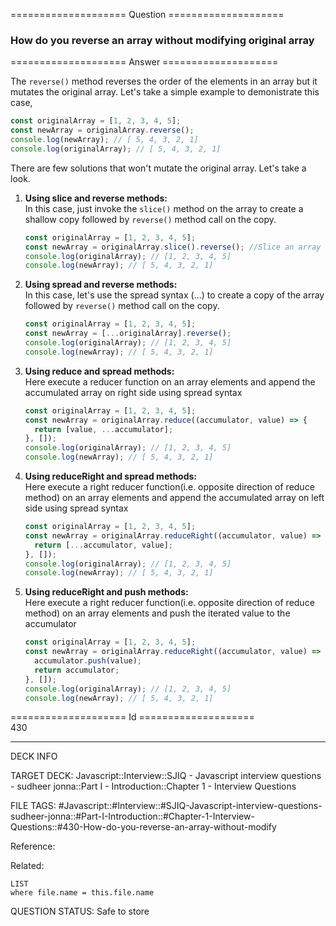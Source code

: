 ==================== Question ====================  

### How do you reverse an array without modifying original array  

==================== Answer ====================  

The `reverse()` method reverses the order of the elements in an array but it
mutates the original array. Let's take a simple example to demonistrate this
case,

```javascript
const originalArray = [1, 2, 3, 4, 5];
const newArray = originalArray.reverse();
console.log(newArray); // [ 5, 4, 3, 2, 1]
console.log(originalArray); // [ 5, 4, 3, 2, 1]
```

There are few solutions that won't mutate the original array. Let's take a look.

1. **Using slice and reverse methods:**  
   In this case, just invoke the `slice()` method on the array to create a
   shallow copy followed by `reverse()` method call on the copy.
   ```javascript
   const originalArray = [1, 2, 3, 4, 5];
   const newArray = originalArray.slice().reverse(); //Slice an array gives a new copy
   console.log(originalArray); // [1, 2, 3, 4, 5]
   console.log(newArray); // [ 5, 4, 3, 2, 1]
   ```
2. **Using spread and reverse methods:**  
   In this case, let's use the spread syntax (...) to create a copy of the array
   followed by `reverse()` method call on the copy.
   ```javascript
   const originalArray = [1, 2, 3, 4, 5];
   const newArray = [...originalArray].reverse();
   console.log(originalArray); // [1, 2, 3, 4, 5]
   console.log(newArray); // [ 5, 4, 3, 2, 1]
   ```
3. **Using reduce and spread methods:**  
   Here execute a reducer function on an array elements and append the
   accumulated array on right side using spread syntax
   ```javascript
   const originalArray = [1, 2, 3, 4, 5];
   const newArray = originalArray.reduce((accumulator, value) => {
     return [value, ...accumulator];
   }, []);
   console.log(originalArray); // [1, 2, 3, 4, 5]
   console.log(newArray); // [ 5, 4, 3, 2, 1]
   ```
4. **Using reduceRight and spread methods:**  
   Here execute a right reducer function(i.e. opposite direction of reduce
   method) on an array elements and append the accumulated array on left side
   using spread syntax
   ```javascript
   const originalArray = [1, 2, 3, 4, 5];
   const newArray = originalArray.reduceRight((accumulator, value) => {
     return [...accumulator, value];
   }, []);
   console.log(originalArray); // [1, 2, 3, 4, 5]
   console.log(newArray); // [ 5, 4, 3, 2, 1]
   ```
5. **Using reduceRight and push methods:**  
   Here execute a right reducer function(i.e. opposite direction of reduce
   method) on an array elements and push the iterated value to the accumulator
   ```javascript
   const originalArray = [1, 2, 3, 4, 5];
   const newArray = originalArray.reduceRight((accumulator, value) => {
     accumulator.push(value);
     return accumulator;
   }, []);
   console.log(originalArray); // [1, 2, 3, 4, 5]
   console.log(newArray); // [ 5, 4, 3, 2, 1]
   ```

==================== Id ====================  
430

---

DECK INFO

TARGET DECK: Javascript::Interview::SJIQ - Javascript interview questions - sudheer jonna::Part I - Introduction::Chapter 1 - Interview Questions

FILE TAGS: #Javascript::#Interview::#SJIQ-Javascript-interview-questions-sudheer-jonna::#Part-I-Introduction::#Chapter-1-Interview-Questions::#430-How-do-you-reverse-an-array-without-modify

Reference:

Related:

```dataview
LIST
where file.name = this.file.name
```

QUESTION STATUS: Safe to store

